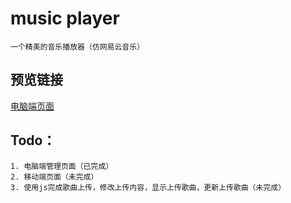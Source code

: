 # music player
    一个精美的音乐播放器（仿网易云音乐）
## 预览链接
[电脑端页面](https://miffy24.github.io/music-163/index.html)

##  Todo：
    1. 电脑端管理页面（已完成）
    2. 移动端页面（未完成）
    3. 使用js完成歌曲上传，修改上传内容，显示上传歌曲，更新上传歌曲（未完成）
